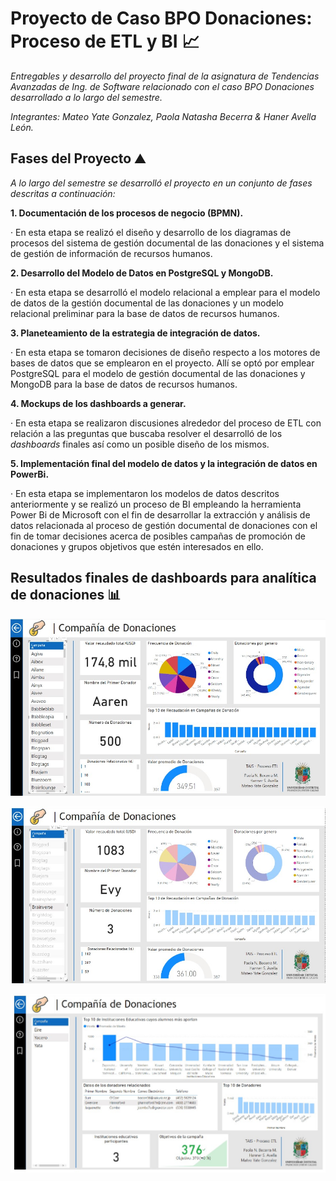 # Proyecto de Caso BPO Donaciones: Proceso de ETL y BI 📈

_Entregables y desarrollo del proyecto final de la asignatura de Tendencias Avanzadas de Ing. de Software relacionado con el caso BPO Donaciones desarrollado a lo largo del semestre._

_Integrantes: Mateo Yate Gonzalez, Paola Natasha Becerra & Haner Avella León._

## Fases del Proyecto ⛰️

_A lo largo del semestre se desarrolló el proyecto en un conjunto de fases descritas a continuación:_

**1. Documentación de los procesos de negocio (BPMN).**

· En esta etapa se realizó el diseño y desarrollo de los diagramas de procesos del sistema de gestión documental de las donaciones y el sistema de gestión de información de recursos humanos.

**2. Desarrollo del Modelo de Datos en PostgreSQL y MongoDB.**

· En esta etapa se desarrolló el modelo relacional a emplear para el modelo de datos de la gestión documental de las donaciones y un modelo relacional preliminar para la base de datos de recursos humanos.

**3. Planeteamiento de la estrategia de integración de datos.**

· En esta etapa se tomaron decisiones de diseño respecto a los motores de bases de datos que se emplearon en el proyecto. Allí se optó por emplear PostgreSQL para el modelo de gestión documental de las donaciones y MongoDB para la base de datos de recursos humanos. 

**4. Mockups de los dashboards a generar.**

· En esta etapa se realizaron discusiones alrededor del proceso de ETL con relación a las preguntas que buscaba resolver el desarrolló de los _dashboards_ finales así como un posible diseño de los mismos.

**5. Implementación final del modelo de datos y la integración de datos en PowerBi.**

· En esta etapa se implementaron los modelos de datos descritos anteriormente y se realizó un proceso de BI empleando la herramienta Power Bi de Microsoft con el fin de desarrollar la extracción y análisis de datos relacionada al proceso de gestión documental de donaciones con el fin de tomar decisiones acerca de posibles campañas de promoción de donaciones y grupos objetivos que estén interesados en ello.

## Resultados finales de dashboards para analítica de donaciones 📊

![Dashboard 1](https://github.com/mateoyateg/DonacionesBI/blob/main/img/dash1.jpg)

![Dashboard 2](https://github.com/mateoyateg/DonacionesBI/blob/main/img/dash2.jpg)

![Dashboard 3](https://github.com/mateoyateg/DonacionesBI/blob/main/img/dash3.jpg)
